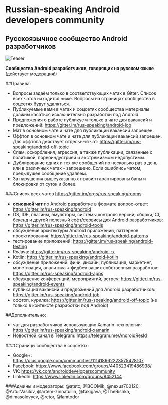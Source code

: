 # Russian-speaking Android developers community
## Русскоязычное сообщество Android разработчиков
![Teaser](androiddevelopers.jpg)

**Сообщество Android разработчиков, говорящих на русском языке** (действует модерация!)

##Правила:
* Вопросы задаём только в соответствующих чатах в Gitter. Cписок всех чатов находится ниже. Вопросы на страницах сообщества в соцсетях будут удаляться.
* Публикуемые вами в чатах и соцсетях сообщества материалы должны касаться исключительно разработки под Android.
* Предложения о работе публикуем только в чате для вакансий и предложений: https://gitter.im/rus-speaking/android-job
* Мат в основном чате и чате для публикации вакансий запрещен.
* Оффтоп в основном чате и чате для публикации вакансий запрещен. Для оффтопа действует отдельный чат: https://gitter.im/rus-speaking/android-off-topic
* Спам, оскорбления, агрессия, а также публикации, связанные с политикой, порноиндустрией и экстремизмом недопустимы.
* Дублирование одних и тех же сообщений по несколько раз в день или в различных чатах - запрещено. Если ошиблись чатом, предыдущее сообщение удаляем.
* За нарушения вышеуказанных правил гарантированы баны и блокировки от суток и более.

###Список всех чатов https://gitter.im/orgs/rus-speaking/rooms:
* **основной чат** по Android разработке в формате вопрос-ответ: https://gitter.im/rus-speaking/android
* OS, IDE, плагины, эмуляторы, системы контроля версий, сборки, CI, бекенд и другой полезный софт/сервисы для Android разработчиков: https://gitter.im/rus-speaking/android-tools
* обсуждение архитектуры Android приложений, паттернов проектирования: https://gitter.im/rus-speaking/android-patterns
* тестирование приложений: https://gitter.im/rus-speaking/android-testing
* RxJava: https://gitter.im/rus-speaking/android-rx
* Kotlin: https://gitter.im/rus-speaking/android-kotlin
* обсуждение приложений: фичи, дизайн, публикация, маркетинг, монетизация, аналитика + фидбек ваших собственных разработок: https://gitter.im/rus-speaking/android-apps
* обсуждение конференций, мероприятий, встреч: https://gitter.im/rus-speaking/android-events
* публикация вакансий и предложений для Android разработчиков: https://gitter.im/rus-speaking/android-job
* оффтоп, курилка: https://gitter.im/rus-speaking/android-off-topic (не только в контексте разработки под Android)

##Дополнительно:
* чат для разработчиков использующих Xamarin-технологии: https://gitter.im/rus-speaking/android-xamarin
* Новостной канал в Telegram: https://telegram.me/AndroidResId

###Страницы сообщества в соцсетях:
* Google+: https://plus.google.com/communities/111418662223575428107
* Facebook: https://www.facebook.com/groups/440523419486938/
* VK: https://vk.com/androiddeveloperscommunity
* LinkedIn: https://www.linkedin.com/groups/8452144
 
###Админы и модераторы: 
@atetc, @BOOMik, @nexus700120, @ArturVasilov, @artem-zinnatullin, @takigava, @TheRishka, @dimasolovyev, @retor, @Iamtodor
